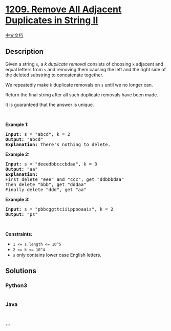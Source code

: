 # [1209. Remove All Adjacent Duplicates in String II](https://leetcode.com/problems/remove-all-adjacent-duplicates-in-string-ii)

[中文文档](/solution/1200-1299/1209.Remove%20All%20Adjacent%20Duplicates%20in%20String%20II/README.md)

## Description

<p>Given a string&nbsp;<code>s</code>, a <em>k</em>&nbsp;<em>duplicate removal</em>&nbsp;consists of choosing <code>k</code>&nbsp;adjacent and equal letters from&nbsp;<code>s</code> and removing&nbsp;them causing the left and the right side of the deleted substring to concatenate together.</p>

<p>We repeatedly make <code>k</code> duplicate removals on <code>s</code> until we no longer can.</p>

<p>Return the final string after all such duplicate removals have been made.</p>

<p>It is guaranteed that the answer is unique.</p>

<p>&nbsp;</p>
<p><strong>Example 1:</strong></p>

<pre>
<strong>Input:</strong> s = &quot;abcd&quot;, k = 2
<strong>Output:</strong> &quot;abcd&quot;
<strong>Explanation: </strong>There&#39;s nothing to delete.</pre>

<p><strong>Example 2:</strong></p>

<pre>
<strong>Input:</strong> s = &quot;deeedbbcccbdaa&quot;, k = 3
<strong>Output:</strong> &quot;aa&quot;
<strong>Explanation: 
</strong>First delete &quot;eee&quot; and &quot;ccc&quot;, get &quot;ddbbbdaa&quot;
Then delete &quot;bbb&quot;, get &quot;dddaa&quot;
Finally delete &quot;ddd&quot;, get &quot;aa&quot;</pre>

<p><strong>Example 3:</strong></p>

<pre>
<strong>Input:</strong> s = &quot;pbbcggttciiippooaais&quot;, k = 2
<strong>Output:</strong> &quot;ps&quot;
</pre>

<p>&nbsp;</p>
<p><strong>Constraints:</strong></p>

<ul>
	<li><code>1 &lt;= s.length &lt;= 10^5</code></li>
	<li><code>2 &lt;= k &lt;= 10^4</code></li>
	<li><code>s</code> only contains lower case English letters.</li>
</ul>

## Solutions

<!-- tabs:start -->

### **Python3**

```python

```

### **Java**

```java

```

### **...**

```

```

<!-- tabs:end -->
